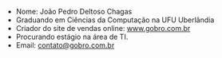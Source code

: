 - Nome: João Pedro Deltoso Chagas
- Graduando em Ciências da Computação na UFU Uberlândia
- Criador do site de vendas online: www.gobro.com.br
- Procurando estágio na área de TI. 
- Email: contato@gobro.com.br

